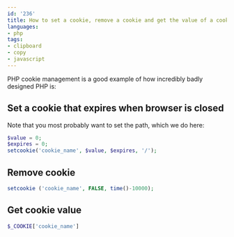 ```yaml
---
id: '236'
title: How to set a cookie, remove a cookie and get the value of a cookie in PHP
languages:
- php
tags:
- clipboard
- copy
- javascript
---
```

PHP cookie management is a good example of how incredibly badly designed PHP is:

Set a cookie that expires when browser is closed
------------------------------------------------

Note that you most probably want to set the path, which we do here:


```php
$value = 0;
$expires = 0;
setcookie('cookie_name', $value, $expires, '/');
```
    

Remove cookie
-------------


```php
setcookie ('cookie_name', FALSE, time()-10000);
```
    

Get cookie value
----------------


```php
$_COOKIE['cookie_name']
```
    

